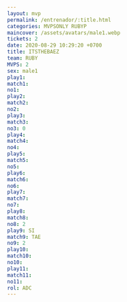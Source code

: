 ```yaml
---
layout: mvp
permalink: /entrenador/:title.html
categories: MVPSONLY RUBYP
maincover: /assets/avatars/male1.webp
tickets: 2
date: 2020-08-29 10:29:20 +0700
title: ITSTHEBAEZ
team: RUBY
MVPS: 2
sex: male1
play1: 
match1: 
no1: 
play2: 
match2: 
no2: 
play3: 
match3: 
no3: 0
play4: 
match4: 
no4: 
play5: 
match5: 
no5: 
play6: 
match6: 
no6: 
play7: 
match7: 
no7: 
play8: 
match8: 
no8: 2
play9: SI
match9: TAE
no9: 2
play10: 
match10: 
no10: 
play11: 
match11: 
no11: 
rol: ADC
---
```

